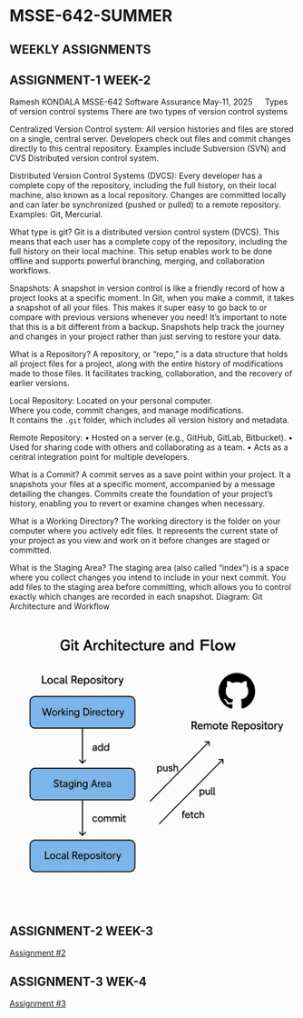 # MSSE-642-SUMMER
## WEEKLY ASSIGNMENTS


## ASSIGNMENT-1 WEEK-2


Ramesh KONDALA
MSSE-642 Software Assurance
May-11, 2025
 
Types of version control systems
There are two types of version control systems

Centralized Version Control system:
All version histories and files are stored on a single, central server. 
Developers check out files and commit changes directly to this central repository. 
Examples include Subversion (SVN) and CVS Distributed version control system.

Distributed Version Control Systems (DVCS):
Every developer has a complete copy of the repository, including the full history, on their local machine, also known as a local repository. 
Changes are committed locally and can later be synchronized (pushed or pulled) to a remote repository. 
Examples: Git, Mercurial.

What type is git?
Git is a distributed version control system (DVCS). This means that each user has a complete copy of the repository, including the full history on their local machine. This setup enables work to be done offline and supports powerful branching, merging, and collaboration workflows.

Snapshots:
A snapshot in version control is like a friendly record of how a project looks at a specific moment. In Git, when you make a commit, it takes a snapshot of all your files. This makes it super easy to go back to or compare with previous versions whenever you need! It’s important to note that this is a bit different from a backup. Snapshots help track the journey and changes in your project rather than just serving to restore your data.

What is a Repository?
A repository, or “repo,” is a data structure that holds all project files for a project, along with the entire history of modifications made to those files. It facilitates tracking, collaboration, and the recovery of earlier versions.

Local Repository:
Located on your personal computer.  
Where you code, commit changes, and manage modifications.  
It contains the `.git` folder, which includes all version history and metadata.

Remote Repository:
    •	Hosted on a server (e.g., GitHub, GitLab, Bitbucket).
    •	Used for sharing code with others and collaborating as a team.
    •	Acts as a central integration point for multiple developers.

What is a Commit?
A commit serves as a save point within your project. It a snapshots your files at a specific moment, accompanied by a message detailing the changes. Commits create the foundation of your project’s history, enabling you to revert or examine changes when necessary.

What is a Working Directory?
The working directory is the folder on your computer where you actively edit files. It represents the current state of your project as you view and work on it before changes are staged or committed.

What is the Staging Area?
The staging area (also called “index”) is a space where you collect changes you intend to include in your next commit. You add files to the staging area before committing, which allows you to control exactly which changes are recorded in each snapshot.
Diagram: Git Architecture and Workflow

![My Photo](./my-photo.jpeg)






## ASSIGNMENT-2 WEEK-3
[Assignment #2](WEEK-3/Assignment2_Kondala>.md)
## ASSIGNMENT-3 WEK-4
[Assignment #3](WEEK-4/Assignment3_Kondala>.md)